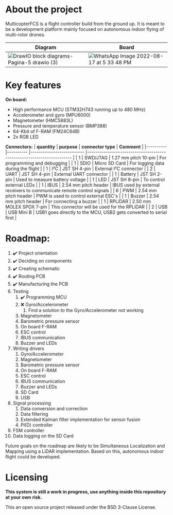 # About the project

MulticopterFCS is a flight controller build from the ground up. It is meant to be a development platform mainly focused on autonomous indoor flying of multi-rotor drones. 

|Diagram|Board|
|---|---|
|![DrawIO block diagrams-Pagina-5 drawio (3)](https://user-images.githubusercontent.com/99826862/185192702-edf96999-37d7-4a41-971a-ddd6ecabeabc.png)|![WhatsApp Image 2022-08-17 at 5 33 48 PM](https://user-images.githubusercontent.com/99826862/185181215-c10b3f6e-3cc6-4cf2-8778-ef5579de345e.jpeg)|

# Key features

**On board:**
* High performance MCU (STM32H743 running up to 480 MHz)
* Accelerometer and gyro (MPU6000)
* Magnetometer (HMC5883L)
* Pressure and temperature sensor (BMP388)
* 64-Kbit of F-RAM (FM24C64B)
* 2x RGB LED

**Connectors:**
| **quantity** 	| **purpose**  	| **connector type**           	| **Comment**                                                           |
|----------	|----------	|--------------------------	|----------------------------------------------------------------------	|
| 1        	| SWD/JTAG 	| 1.27 mm pitch 10-pin     	| For programming and debugging                                        	|
| 1        	| SDIO     	| Micro SD Card            	| For logging data during the flight                                   	|
| 1        	| I²C      	| JST SH 4-pin             	| External I²C connector                                               	|
| 2        	| UART     	| JST SH 4-pin             	| External UART connector                                              	|
| 1        	| Battery  	| JST SH 2-pin             	| Used to measure battery voltage                                      	|
| 1        	| LED	  	| JST SH 8-pin             	| To control external LEDs                                      	|
| 1        	| IBUS     	| 2.54 mm pitch header     	| IBUS used by external receivers to communicate remote control signals |
| 6        	| PWM      	| 2.54 mm pitch header     	| PWM is used to control external ESC's                                	|
| 1        	| Buzzer   	| 2.54 mm pitch header     	| For connecting a buzzer                                              	|
| 1        	| RPLiDAR  	| 2.50 mm MOLEX SPOX 7-pin 	| This connector will be used for the RPLiDAR                          	|
| 2        	| USB      	| USB Mini B               	| USB1 goes directly to the MCU, USB2 gets converted to serial first   	|

# Roadmap:

1. ✔️ Project orientation
2. ✔️ Deciding on components
3. ✔️ Creating schematic
4. ✔️ Routing PCB
5. ✔️ Manufacturing the PCB
6.  Testing
	1. ✔️ Programming MCU
	2. ❌ Gyro/Accelerometer
		1.  Find a solution to the Gyro/Accelerometer not working
	3. Magnetometer
	4. Barometric pressure sensor
	5. On board F-RAM
	6. ESC control
	7. IBUS communication
	8. Buzzer and LEDs
7. Writing drivers
	1. Gyro/Accelerometer
	2. Magnetometer
	3. Barometric pressure sensor
	4. On board F-RAM
	5. ESC control
	6. IBUS communication
	7. Buzzer and LEDs
	8. SD Card
	9. USB
8. Signal processing
	1. Data conversion and correction
	2. Data filtering
	3. Extended Kalman filter implementation for sensor fusion
	4. PI(D) controller
9. FSM controller 
10. Data logging on the SD Card

Future goals on the roadmap are likely to be Simultaneous Localization and Mapping using a LiDAR implementation. Based on this, autonomous indoor flight could be developed.

# Licensing

**This system is still a work in progress, use anything inside this repository at your own risk.**

This an open source project released under the BSD 3-Clause License.
